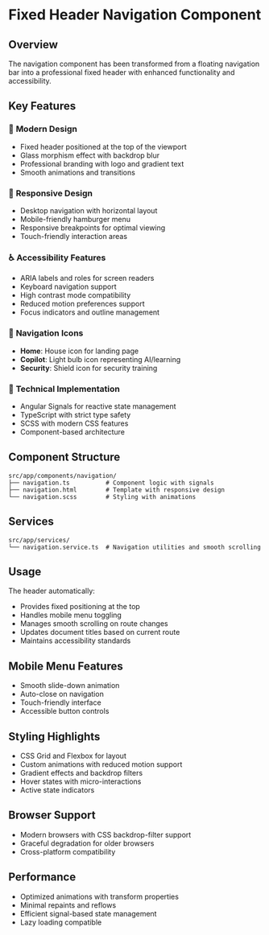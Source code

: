 # Fixed Header Navigation Component

## Overview
The navigation component has been transformed from a floating navigation bar into a professional fixed header with enhanced functionality and accessibility.

## Key Features

### 🎨 **Modern Design**
- Fixed header positioned at the top of the viewport
- Glass morphism effect with backdrop blur
- Professional branding with logo and gradient text
- Smooth animations and transitions

### 📱 **Responsive Design**
- Desktop navigation with horizontal layout
- Mobile-friendly hamburger menu
- Responsive breakpoints for optimal viewing
- Touch-friendly interaction areas

### ♿ **Accessibility Features**
- ARIA labels and roles for screen readers
- Keyboard navigation support
- High contrast mode compatibility
- Reduced motion preferences support
- Focus indicators and outline management

### 🎯 **Navigation Icons**
- **Home**: House icon for landing page
- **Copilot**: Light bulb icon representing AI/learning
- **Security**: Shield icon for security training

### 🔧 **Technical Implementation**
- Angular Signals for reactive state management
- TypeScript with strict type safety
- SCSS with modern CSS features
- Component-based architecture

## Component Structure

```
src/app/components/navigation/
├── navigation.ts          # Component logic with signals
├── navigation.html        # Template with responsive design
└── navigation.scss        # Styling with animations
```

## Services

```
src/app/services/
└── navigation.service.ts  # Navigation utilities and smooth scrolling
```

## Usage

The header automatically:
- Provides fixed positioning at the top
- Handles mobile menu toggling
- Manages smooth scrolling on route changes
- Updates document titles based on current route
- Maintains accessibility standards

## Mobile Menu Features
- Smooth slide-down animation
- Auto-close on navigation
- Touch-friendly interface
- Accessible button controls

## Styling Highlights
- CSS Grid and Flexbox for layout
- Custom animations with reduced motion support
- Gradient effects and backdrop filters
- Hover states with micro-interactions
- Active state indicators

## Browser Support
- Modern browsers with CSS backdrop-filter support
- Graceful degradation for older browsers
- Cross-platform compatibility

## Performance
- Optimized animations with transform properties
- Minimal repaints and reflows
- Efficient signal-based state management
- Lazy loading compatible
